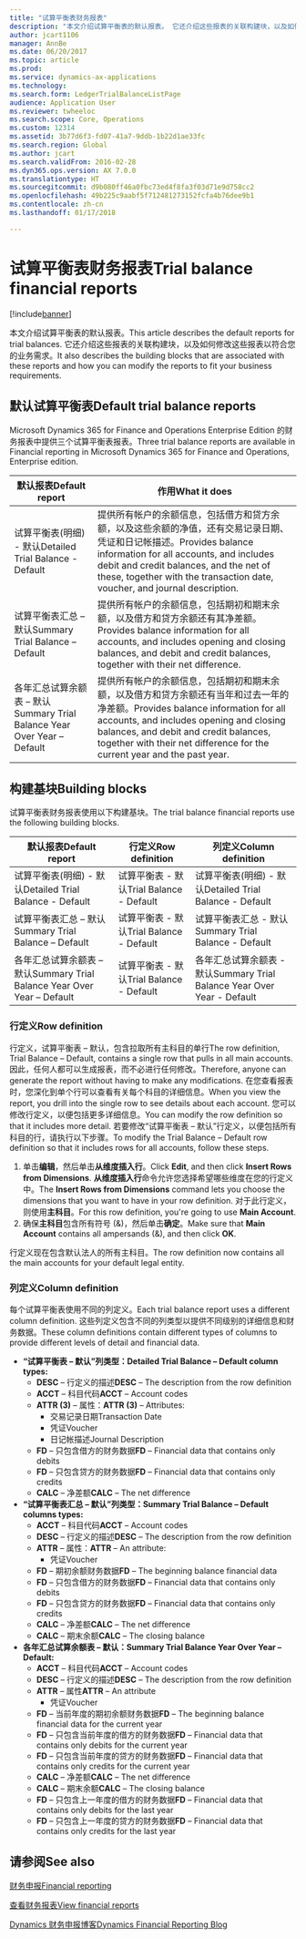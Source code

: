 ```yaml
---
title: "试算平衡表财务报表"
description: "本文介绍试算平衡表的默认报表。 它还介绍这些报表的关联构建块，以及如何修改这些报表以符合您的业务需求。"
author: jcart1106
manager: AnnBe
ms.date: 06/20/2017
ms.topic: article
ms.prod: 
ms.service: dynamics-ax-applications
ms.technology: 
ms.search.form: LedgerTrialBalanceListPage
audience: Application User
ms.reviewer: twheeloc
ms.search.scope: Core, Operations
ms.custom: 12314
ms.assetid: 3b77d6f3-fd07-41a7-9ddb-1b22d1ae33fc
ms.search.region: Global
ms.author: jcart
ms.search.validFrom: 2016-02-28
ms.dyn365.ops.version: AX 7.0.0
ms.translationtype: HT
ms.sourcegitcommit: d9b080ff46a0fbc73ed4f8fa3f03d71e9d758cc2
ms.openlocfilehash: 49b225c9aabf5f712481273152fcfa4b76dee9b1
ms.contentlocale: zh-cn
ms.lasthandoff: 01/17/2018

---
```


# <a name="trial-balance-financial-reports"></a><span data-ttu-id="0fb73-104">试算平衡表财务报表</span><span class="sxs-lookup"><span data-stu-id="0fb73-104">Trial balance financial reports</span></span>

[!include[banner](../includes/banner.md)]


<span data-ttu-id="0fb73-105">本文介绍试算平衡表的默认报表。</span><span class="sxs-lookup"><span data-stu-id="0fb73-105">This article describes the default reports for trial balances.</span></span> <span data-ttu-id="0fb73-106">它还介绍这些报表的关联构建块，以及如何修改这些报表以符合您的业务需求。</span><span class="sxs-lookup"><span data-stu-id="0fb73-106">It also describes the building blocks that are associated with these reports and how you can modify the reports to fit your business requirements.</span></span> 

<a name="default-trial-balance-reports"></a><span data-ttu-id="0fb73-107">默认试算平衡表</span><span class="sxs-lookup"><span data-stu-id="0fb73-107">Default trial balance reports</span></span>
-----------------------------

<span data-ttu-id="0fb73-108">Microsoft Dynamics 365 for Finance and Operations Enterprise Edition 的财务报表中提供三个试算平衡表报表。</span><span class="sxs-lookup"><span data-stu-id="0fb73-108">Three trial balance reports are available in Financial reporting in Microsoft Dynamics 365 for Finance and Operations, Enterprise edition.</span></span>

| <span data-ttu-id="0fb73-109">默认报表</span><span class="sxs-lookup"><span data-stu-id="0fb73-109">Default report</span></span>                                 | <span data-ttu-id="0fb73-110">作用</span><span class="sxs-lookup"><span data-stu-id="0fb73-110">What it does</span></span>                                                                                                                                                                                        |
|------------------------------------------------|-----------------------------------------------------------------------------------------------------------------------------------------------------------------------------------------------------|
| <span data-ttu-id="0fb73-111">试算平衡表(明细) - 默认</span><span class="sxs-lookup"><span data-stu-id="0fb73-111">Detailed Trial Balance - Default</span></span>               | <span data-ttu-id="0fb73-112">提供所有帐户的余额信息，包括借方和贷方余额，以及这些余额的净值，还有交易记录日期、凭证和日记帐描述。</span><span class="sxs-lookup"><span data-stu-id="0fb73-112">Provides balance information for all accounts, and includes debit and credit balances, and the net of these, together with the transaction date, voucher, and journal description.</span></span>                  |
| <span data-ttu-id="0fb73-113">试算平衡表汇总 – 默认</span><span class="sxs-lookup"><span data-stu-id="0fb73-113">Summary Trial Balance – Default</span></span>                | <span data-ttu-id="0fb73-114">提供所有帐户的余额信息，包括期初和期末余额，以及借方和贷方余额还有其净差额。</span><span class="sxs-lookup"><span data-stu-id="0fb73-114">Provides balance information for all accounts, and includes opening and closing balances, and debit and credit balances, together with their net difference.</span></span>                                        |
| <span data-ttu-id="0fb73-115">各年汇总试算余额表 – 默认</span><span class="sxs-lookup"><span data-stu-id="0fb73-115">Summary Trial Balance Year Over Year – Default</span></span> | <span data-ttu-id="0fb73-116">提供所有帐户的余额信息，包括期初和期末余额，以及借方和贷方余额还有当年和过去一年的净差额。</span><span class="sxs-lookup"><span data-stu-id="0fb73-116">Provides balance information for all accounts, and includes opening and closing balances, and debit and credit balances, together with their net difference for the current year and the past year.</span></span> |

## <a name="building-blocks"></a><span data-ttu-id="0fb73-117">构建基块</span><span class="sxs-lookup"><span data-stu-id="0fb73-117">Building blocks</span></span>
<span data-ttu-id="0fb73-118">试算平衡表财务报表使用以下构建基块。</span><span class="sxs-lookup"><span data-stu-id="0fb73-118">The trial balance financial reports use the following building blocks.</span></span>

| <span data-ttu-id="0fb73-119">默认报表</span><span class="sxs-lookup"><span data-stu-id="0fb73-119">Default report</span></span>                                 | <span data-ttu-id="0fb73-120">行定义</span><span class="sxs-lookup"><span data-stu-id="0fb73-120">Row definition</span></span>          | <span data-ttu-id="0fb73-121">列定义</span><span class="sxs-lookup"><span data-stu-id="0fb73-121">Column definition</span></span>                              |
|------------------------------------------------|-------------------------|------------------------------------------------|
| <span data-ttu-id="0fb73-122">试算平衡表(明细) - 默认</span><span class="sxs-lookup"><span data-stu-id="0fb73-122">Detailed Trial Balance - Default</span></span>               | <span data-ttu-id="0fb73-123">试算平衡表 - 默认</span><span class="sxs-lookup"><span data-stu-id="0fb73-123">Trial Balance - Default</span></span> | <span data-ttu-id="0fb73-124">试算平衡表(明细) - 默认</span><span class="sxs-lookup"><span data-stu-id="0fb73-124">Detailed Trial Balance - Default</span></span>               |
| <span data-ttu-id="0fb73-125">试算平衡表汇总 – 默认</span><span class="sxs-lookup"><span data-stu-id="0fb73-125">Summary Trial Balance – Default</span></span>                | <span data-ttu-id="0fb73-126">试算平衡表 - 默认</span><span class="sxs-lookup"><span data-stu-id="0fb73-126">Trial Balance - Default</span></span> | <span data-ttu-id="0fb73-127">试算平衡表汇总 - 默认</span><span class="sxs-lookup"><span data-stu-id="0fb73-127">Summary Trial Balance - Default</span></span>                |
| <span data-ttu-id="0fb73-128">各年汇总试算余额表 – 默认</span><span class="sxs-lookup"><span data-stu-id="0fb73-128">Summary Trial Balance Year Over Year – Default</span></span> | <span data-ttu-id="0fb73-129">试算平衡表 - 默认</span><span class="sxs-lookup"><span data-stu-id="0fb73-129">Trial Balance - Default</span></span> | <span data-ttu-id="0fb73-130">各年汇总试算余额表 - 默认</span><span class="sxs-lookup"><span data-stu-id="0fb73-130">Summary Trial Balance Year Over Year - Default</span></span> |

### <a name="row-definition"></a><span data-ttu-id="0fb73-131">行定义</span><span class="sxs-lookup"><span data-stu-id="0fb73-131">Row definition</span></span>

<span data-ttu-id="0fb73-132">行定义，试算平衡表 – 默认，包含拉取所有主科目的单行</span><span class="sxs-lookup"><span data-stu-id="0fb73-132">The row definition, Trial Balance – Default, contains a single row that pulls in all main accounts.</span></span> <span data-ttu-id="0fb73-133">因此，任何人都可以生成报表，而不必进行任何修改。</span><span class="sxs-lookup"><span data-stu-id="0fb73-133">Therefore, anyone can generate the report without having to make any modifications.</span></span> <span data-ttu-id="0fb73-134">在您查看报表时，您深化到单个行可以查看有关每个科目的详细信息。</span><span class="sxs-lookup"><span data-stu-id="0fb73-134">When you view the report, you drill into the single row to see details about each account.</span></span> <span data-ttu-id="0fb73-135">您可以修改行定义，以便包括更多详细信息。</span><span class="sxs-lookup"><span data-stu-id="0fb73-135">You can modify the row definition so that it includes more detail.</span></span> <span data-ttu-id="0fb73-136">若要修改“试算平衡表 – 默认”行定义，以便包括所有科目的行，请执行以下步骤。</span><span class="sxs-lookup"><span data-stu-id="0fb73-136">To modify the Trial Balance – Default row definition so that it includes rows for all accounts, follow these steps.</span></span>

1.  <span data-ttu-id="0fb73-137">单击**编辑**，然后单击**从维度插入行**。</span><span class="sxs-lookup"><span data-stu-id="0fb73-137">Click **Edit**, and then click **Insert Rows from Dimensions**.</span></span> <span data-ttu-id="0fb73-138">**从维度插入行**命令允许您选择希望哪些维度在您的行定义中。</span><span class="sxs-lookup"><span data-stu-id="0fb73-138">The **Insert Rows from Dimensions** command lets you choose the dimensions that you want to have in your row definition.</span></span> <span data-ttu-id="0fb73-139">对于此行定义，则使用**主科目**。</span><span class="sxs-lookup"><span data-stu-id="0fb73-139">For this row definition, you're going to use **Main Account**.</span></span>
2.  <span data-ttu-id="0fb73-140">确保**主科目**包含所有符号 (&)，然后单击**确定**。</span><span class="sxs-lookup"><span data-stu-id="0fb73-140">Make sure that **Main Account** contains all ampersands (&), and then click **OK**.</span></span>

<span data-ttu-id="0fb73-141">行定义现在包含默认法人的所有主科目。</span><span class="sxs-lookup"><span data-stu-id="0fb73-141">The row definition now contains all the main accounts for your default legal entity.</span></span>

### <a name="column-definition"></a><span data-ttu-id="0fb73-142">列定义</span><span class="sxs-lookup"><span data-stu-id="0fb73-142">Column definition</span></span>

<span data-ttu-id="0fb73-143">每个试算平衡表使用不同的列定义。</span><span class="sxs-lookup"><span data-stu-id="0fb73-143">Each trial balance report uses a different column definition.</span></span> <span data-ttu-id="0fb73-144">这些列定义包含不同的列类型以提供不同级别的详细信息和财务数据。</span><span class="sxs-lookup"><span data-stu-id="0fb73-144">These column definitions contain different types of columns to provide different levels of detail and financial data.</span></span>

-   <span data-ttu-id="0fb73-145">**“试算平衡表 – 默认”列类型：**</span><span class="sxs-lookup"><span data-stu-id="0fb73-145">**Detailed Trial Balance – Default column types:**</span></span>
    -   <span data-ttu-id="0fb73-146">**DESC** – 行定义的描述</span><span class="sxs-lookup"><span data-stu-id="0fb73-146">**DESC** – The description from the row definition</span></span>
    -   <span data-ttu-id="0fb73-147">**ACCT** – 科目代码</span><span class="sxs-lookup"><span data-stu-id="0fb73-147">**ACCT** – Account codes</span></span>
    -   <span data-ttu-id="0fb73-148">**ATTR (3)** – 属性：</span><span class="sxs-lookup"><span data-stu-id="0fb73-148">**ATTR (3)** – Attributes:</span></span>
        -   <span data-ttu-id="0fb73-149">交易记录日期</span><span class="sxs-lookup"><span data-stu-id="0fb73-149">Transaction Date</span></span>
        -   <span data-ttu-id="0fb73-150">凭证</span><span class="sxs-lookup"><span data-stu-id="0fb73-150">Voucher</span></span>
        -   <span data-ttu-id="0fb73-151">日记帐描述</span><span class="sxs-lookup"><span data-stu-id="0fb73-151">Journal Description</span></span>
    -   <span data-ttu-id="0fb73-152">**FD** – 只包含借方的财务数据</span><span class="sxs-lookup"><span data-stu-id="0fb73-152">**FD** – Financial data that contains only debits</span></span>
    -   <span data-ttu-id="0fb73-153">**FD** – 只包含贷方的财务数据</span><span class="sxs-lookup"><span data-stu-id="0fb73-153">**FD** – Financial data that contains only credits</span></span>
    -   <span data-ttu-id="0fb73-154">**CALC** – 净差额</span><span class="sxs-lookup"><span data-stu-id="0fb73-154">**CALC** – The net difference</span></span>
-   <span data-ttu-id="0fb73-155">**“试算平衡表汇总 – 默认”列类型：**</span><span class="sxs-lookup"><span data-stu-id="0fb73-155">**Summary Trial Balance – Default columns types:**</span></span>
    -   <span data-ttu-id="0fb73-156">**ACCT** – 科目代码</span><span class="sxs-lookup"><span data-stu-id="0fb73-156">**ACCT** – Account codes</span></span>
    -   <span data-ttu-id="0fb73-157">**DESC** – 行定义的描述</span><span class="sxs-lookup"><span data-stu-id="0fb73-157">**DESC** – The description from the row definition</span></span>
    -   <span data-ttu-id="0fb73-158">**ATTR** – 属性：</span><span class="sxs-lookup"><span data-stu-id="0fb73-158">**ATTR** – An attribute:</span></span>
        -   <span data-ttu-id="0fb73-159">凭证</span><span class="sxs-lookup"><span data-stu-id="0fb73-159">Voucher</span></span>
    -   <span data-ttu-id="0fb73-160">**FD** – 期初余额财务数据</span><span class="sxs-lookup"><span data-stu-id="0fb73-160">**FD** – The beginning balance financial data</span></span>
    -   <span data-ttu-id="0fb73-161">**FD** – 只包含借方的财务数据</span><span class="sxs-lookup"><span data-stu-id="0fb73-161">**FD** – Financial data that contains only debits</span></span>
    -   <span data-ttu-id="0fb73-162">**FD** – 只包含贷方的财务数据</span><span class="sxs-lookup"><span data-stu-id="0fb73-162">**FD** – Financial data that contains only credits</span></span>
    -   <span data-ttu-id="0fb73-163">**CALC** – 净差额</span><span class="sxs-lookup"><span data-stu-id="0fb73-163">**CALC** – The net difference</span></span>
    -   <span data-ttu-id="0fb73-164">**CALC** – 期末余额</span><span class="sxs-lookup"><span data-stu-id="0fb73-164">**CALC** – The closing balance</span></span>
-   <span data-ttu-id="0fb73-165">**各年汇总试算余额表 – 默认：**</span><span class="sxs-lookup"><span data-stu-id="0fb73-165">**Summary Trial Balance Year Over Year – Default:**</span></span>
    -   <span data-ttu-id="0fb73-166">**ACCT** – 科目代码</span><span class="sxs-lookup"><span data-stu-id="0fb73-166">**ACCT** – Account codes</span></span>
    -   <span data-ttu-id="0fb73-167">**DESC** – 行定义的描述</span><span class="sxs-lookup"><span data-stu-id="0fb73-167">**DESC** – The description from the row definition</span></span>
    -   <span data-ttu-id="0fb73-168">**ATTR** – 属性</span><span class="sxs-lookup"><span data-stu-id="0fb73-168">**ATTR** – An attribute</span></span>
        -   <span data-ttu-id="0fb73-169">凭证</span><span class="sxs-lookup"><span data-stu-id="0fb73-169">Voucher</span></span>
    -   <span data-ttu-id="0fb73-170">**FD** – 当前年度的期初余额财务数据</span><span class="sxs-lookup"><span data-stu-id="0fb73-170">**FD** – The beginning balance financial data for the current year</span></span>
    -   <span data-ttu-id="0fb73-171">**FD** – 只包含当前年度的借方的财务数据</span><span class="sxs-lookup"><span data-stu-id="0fb73-171">**FD** – Financial data that contains only debits for the current year</span></span>
    -   <span data-ttu-id="0fb73-172">**FD** – 只包含当前年度的贷方的财务数据</span><span class="sxs-lookup"><span data-stu-id="0fb73-172">**FD** – Financial data that contains only credits for the current year</span></span>
    -   <span data-ttu-id="0fb73-173">**CALC** – 净差额</span><span class="sxs-lookup"><span data-stu-id="0fb73-173">**CALC** – The net difference</span></span>
    -   <span data-ttu-id="0fb73-174">**CALC** – 期末余额</span><span class="sxs-lookup"><span data-stu-id="0fb73-174">**CALC** – The closing balance</span></span>
    -   <span data-ttu-id="0fb73-175">**FD** – 只包含上一年度的借方的财务数据</span><span class="sxs-lookup"><span data-stu-id="0fb73-175">**FD** – Financial data that contains only debits for the last year</span></span>
    -   <span data-ttu-id="0fb73-176">**FD** – 只包含上一年度的贷方的财务数据</span><span class="sxs-lookup"><span data-stu-id="0fb73-176">**FD** – Financial data that contains only credits for the last year</span></span>

 

<a name="see-also"></a><span data-ttu-id="0fb73-177">请参阅</span><span class="sxs-lookup"><span data-stu-id="0fb73-177">See also</span></span>
--------

[<span data-ttu-id="0fb73-178">财务申报</span><span class="sxs-lookup"><span data-stu-id="0fb73-178">Financial reporting</span></span>](financial-reporting-getting-started.md)

[<span data-ttu-id="0fb73-179">查看财务报表</span><span class="sxs-lookup"><span data-stu-id="0fb73-179">View financial reports</span></span>](view-financial-reports.md)

[<span data-ttu-id="0fb73-180">Dynamics 财务申报博客</span><span class="sxs-lookup"><span data-stu-id="0fb73-180">Dynamics Financial Reporting Blog</span></span>](http://blogs.msdn.com/b/dynamics_financial_reporting/)




